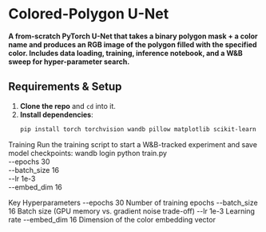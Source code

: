 # Colored-Polygon U-Net

**A from-scratch PyTorch U-Net that takes a binary polygon mask + a color name and produces an RGB image of the polygon filled with the specified color. Includes data loading, training, inference notebook, and a W&B sweep for hyper-parameter search.**

## Requirements & Setup

1. **Clone the repo** and `cd` into it.  
2. **Install dependencies**:
   ```bash
   pip install torch torchvision wandb pillow matplotlib scikit-learn


Training
Run the training script to start a W&B-tracked experiment and save model checkpoints:
wandb login
python train.py \
  --epochs 30 \
  --batch_size 16 \
  --lr 1e-3 \
  --embed_dim 16

Key Hyperparameters
--epochs	30	Number of training epochs
--batch_size	16	Batch size (GPU memory vs. gradient noise trade-off)
--lr	1e-3	Learning rate
--embed_dim	16	Dimension of the color embedding vector
